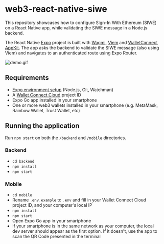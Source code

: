 # web3-react-native-siwe

This repository showcases how to configure Sign-In With Ethereum (SIWE) on a React Native app, while validating the SIWE message in a Node.js backend.

The React Native [Expo](https://expo.dev/) project is built with [Wagmi](https://wagmi.sh/), [Viem](https://viem.sh/) and [WalletConnect AppKit](https://docs.walletconnect.com/appkit/overview). The app asks the backend to validate the SIWE message (also using Viem) and navigates to an authenticated route using Expo Router.

![demo.gif](demo.gif)

## Requirements

- [Expo environment setup](https://docs.expo.dev/get-started/installation/#requirements) (Node.js, Git, Watchman)
- A [Wallet Connect Cloud](https://cloud.walletconnect.com/sign-in) project ID
- Expo Go app installed in your smartphone
- One or more web3 wallets installed in your smartphone (e.g. MetaMask, Rainbow Wallet, Trust Wallet, etc)

## Running the application

Run `npm start` on both the `/backend` and `/mobile` directories.

### Backend

- `cd backend`
- `npm install`
- `npm start`

### Mobile

- `cd mobile`
- Rename `.env.example` to `.env` and fill in your Wallet Connect Cloud project ID, and your computer's local IP
- `npm install`
- `npm start`
- Open Expo Go app in your smartphone
- If your smartphone is in the same network as your computer, the local dev server should appear as the first option. If it doesn't, use the app to scan the QR Code presented in the terminal

